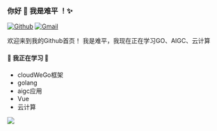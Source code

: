 ### 你好 👋 我是难平 ！✨


[![Github](https://img.shields.io/badge/-Github-000?style=flat&logo=Github&logoColor=white)](https://github.com/AdrianWangs)
[![Gmail](https://img.shields.io/badge/-Gmail-c14438?style=flat&logo=Gmail&logoColor=white)](wyz17601402786@gmail.com)


欢迎来到我的Github首页！ 我是难平，我现在正在学习GO、AIGC、云计算



#### 🌻 我正在学习 🌻
- cloudWeGo框架
- golang
- aigc应用
- Vue
- 云计算

<img src="https://github-readme-stats.vercel.app/api?username=AdrianWangs&show_icons=true&theme=dark" />
